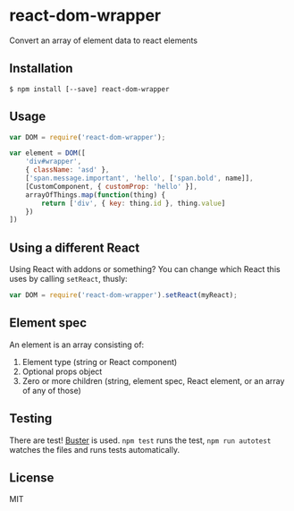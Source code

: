 react-dom-wrapper
=================

Convert an array of element data to react elements

Installation
------------

```
$ npm install [--save] react-dom-wrapper
```

Usage
-----

```javascript
var DOM = require('react-dom-wrapper');

var element = DOM([
    'div#wrapper',
    { className: 'asd' },
    ['span.message.important', 'hello', ['span.bold', name]],
    [CustomComponent, { customProp: 'hello' }],
    arrayOfThings.map(function(thing) {
        return ['div', { key: thing.id }, thing.value]
    })
])
```

Using a different React
-----------------------

Using React with addons or something? You can change which React this uses by calling `setReact`, thusly:

```javascript
var DOM = require('react-dom-wrapper').setReact(myReact);
```

Element spec
------------

An element is an array consisting of:

1. Element type (string or React component)
2. Optional props object
3. Zero or more children (string, element spec, React element, or an array of any of those)

Testing
-------

There are test! [Buster](http://busterjs.org) is used. `npm test` runs the test, `npm run autotest` watches the files and runs tests automatically.

License
-------

MIT
